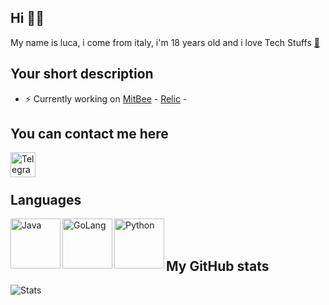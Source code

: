 
## Hi <a href="https://i.imgur.com/342nXXc.gif" style="text-decoration:none;" target="_blank" rel="noreferrer noopener">👋🏼</a>

My name is luca, i come from italy, i'm 18 years old and i love Tech Stuffs <a href="https://media.tenor.com/images/07b916b3ee7bdc9a7acbbc95f9c007fd/tenor.gif" target="_blank" rel="noreferrer noopener">🤖</a>


## Your short description
- ⚡️ Currently working on [MitBee](https://github.com/mitbee/) - [Relic](https://github.com/orgs/relic-project/) - 


## You can contact me here
<a href="https://t.me/iim_rudy">
  <img align="left" alt="Telegram" width="40px" src="https://cdn.jsdelivr.net/npm/simple-icons@v3/icons/telegram.svg"/>
</a>
<br>
<br>


## Languages

<img align="left" alt="Java" width="80px" src="https://raw.githubusercontent.com/yurijserrano/Github-Profile-Readme-Logos/master/programming%20languages/java.svg" />
<img align="left" alt="GoLang" width="80px" src="https://raw.githubusercontent.com/yurijserrano/Github-Profile-Readme-Logos/master/programming%20languages/go.svg" />
<img align="left" alt="Python" width="80px" src="https://raw.githubusercontent.com/yurijserrano/Github-Profile-Readme-Logos/master/programming%20languages/python.svg" />
<br>

<br>

## My GitHub stats

![Stats](https://github-readme-stats.vercel.app/api?username=iimrudy&show_icons=true&theme=dracula)


